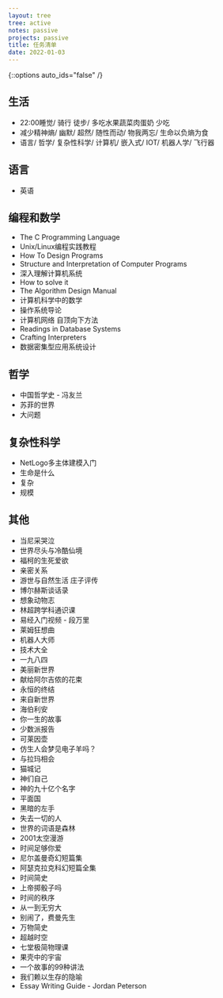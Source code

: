 ```yaml
---
layout: tree
tree: active
notes: passive
projects: passive
title: 任务清单
date: 2022-01-03
---
```



{::options auto_ids="false" /}


## 生活
* 22:00睡觉/ 骑行 徒步/ 多吃水果蔬菜肉蛋奶 少吃
* 减少精神熵/ 幽默/ 超然/ 随性而动/ 物我两忘/ 生命以负熵为食
* 语言/ 哲学/ 复杂性科学/ 计算机/ 嵌入式/ IOT/ 机器人学/ 飞行器

## 语言
* 英语

## 编程和数学
* The C Programming Language
* Unix/Linux编程实践教程
* How To Design Programs
* Structure and Interpretation of Computer Programs
* 深入理解计算机系统
* How to solve it
* The Algorithm Design Manual
* 计算机科学中的数学
* 操作系统导论
* 计算机网络 自顶向下方法
* Readings in Database Systems
* Crafting Interpreters
* 数据密集型应用系统设计

## 哲学
* 中国哲学史 - 冯友兰
* 苏菲的世界
* 大问题

## 复杂性科学
* NetLogo多主体建模入门
* 生命是什么
* 复杂
* 规模

## 其他
* 当尼采哭泣
* 世界尽头与冷酷仙境
* 福柯的生死爱欲
* 亲密关系
* 游世与自然生活 庄子评传
* 博尔赫斯谈话录
* 想象动物志
* 林超跨学科通识课
* 易经入门视频 - 段万里
* 莱姆狂想曲
* 机器人大师
* 技术大全
* 一九八四
* 美丽新世界
* 献给阿尔吉侬的花束
* 永恒的终结
* 来自新世界
* 海伯利安
* 你一生的故事
* 少数派报告
* 可莱因壶
* 仿生人会梦见电子羊吗？
* 与拉玛相会
* 猫城记
* 神们自己
* 神的九十亿个名字
* 平面国
* 黑暗的左手
* 失去一切的人
* 世界的词语是森林
* 2001太空漫游
* 时间足够你爱
* 尼尔盖曼奇幻短篇集
* 阿瑟克拉克科幻短篇全集
* 时间简史
* 上帝掷骰子吗
* 时间的秩序
* 从一到无穷大
* 别闹了，费曼先生
* 万物简史
* 超越时空
* 七堂极简物理课
* 果壳中的宇宙
* 一个故事的99种讲法
* 我们赖以生存的隐喻
* Essay Writing Guide - Jordan Peterson

